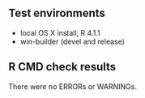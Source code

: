 ## Test environments
* local OS X install, R 4.1.1
* win-builder (devel and release)

## R CMD check results
There were no ERRORs or WARNINGs. 
